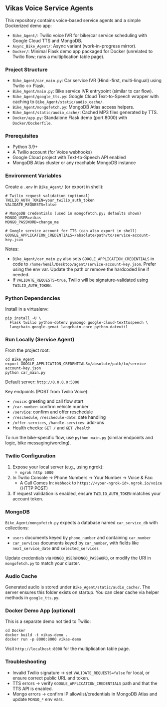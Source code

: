 ## Vikas Voice Service Agents

This repository contains voice-based service agents and a simple Dockerized demo app:

- `Bike_Agent/`: Twilio voice IVR for bike/car service scheduling with Google Cloud TTS and MongoDB.
- `Async_Bike_Agent/`: Async variant (work-in-progress mirror).
- `Docker/`: Minimal Flask demo app packaged for Docker (unrelated to Twilio flow; runs a multiplication table page).

### Project Structure
- `Bike_Agent/car_main.py`: Car service IVR (Hindi-first, multi-lingual) using Twilio <-> Flask.
- `Bike_Agent/main.py`: Bike service IVR entrypoint (similar to car flow).
- `Bike_Agent/google_tts.py`: Google Cloud Text-to-Speech wrapper with caching to `Bike_Agent/static/audio_cache/`.
- `Bike_Agent/mongofetch.py`: MongoDB Atlas access helpers.
- `Bike_Agent/static/audio_cache/`: Cached MP3 files generated by TTS.
- `Docker/app.py`: Standalone Flask demo (port 8000) with `Docker/Dockerfile`.

### Prerequisites
- Python 3.9+
- A Twilio account (for Voice webhooks)
- Google Cloud project with Text-to-Speech API enabled
- MongoDB Atlas cluster or any reachable MongoDB instance

### Environment Variables
Create a `.env` in `Bike_Agent/` (or export in shell):

```
# Twilio request validation (optional)
TWILIO_AUTH_TOKEN=your_twilio_auth_token
VALIDATE_REQUESTS=false

# MongoDB credentials (used in mongofetch.py; defaults shown)
MONGO_USER=vikas
MONGO_PASSWORD=change_me

# Google service account for TTS (can also export in shell)
GOOGLE_APPLICATION_CREDENTIALS=/absolute/path/to/service-account-key.json
```

Notes:
- `Bike_Agent/car_main.py` also sets `GOOGLE_APPLICATION_CREDENTIALS` in code to `/home/hemil/Desktop/agent/service-account-key.json`. Prefer using the env var. Update the path or remove the hardcoded line if needed.
- If `VALIDATE_REQUESTS=true`, Twilio will be signature-validated using `TWILIO_AUTH_TOKEN`.

### Python Dependencies
Install in a virtualenv:

```
pip install -U \
  Flask twilio python-dotenv pymongo google-cloud-texttospeech \
  langchain-google-genai langchain-core python-dateutil
```

### Run Locally (Service Agent)
From the project root:

```
cd Bike_Agent
export GOOGLE_APPLICATION_CREDENTIALS=/absolute/path/to/service-account-key.json
python car_main.py
```

Default server: `http://0.0.0.0:5000`

Key endpoints (POST from Twilio Voice):
- `/voice`: greeting and call flow start
- `/car-number`: confirm vehicle number
- `/service`: confirm and offer reschedule
- `/reschedule`, `/reschedule-date`: date handling
- `/offer-services`, `/handle-services`: add-ons
- Health checks: `GET /` and `GET /health`

To run the bike-specific flow, use `python main.py` (similar endpoints and logic, bike messaging/wording).

### Twilio Configuration
1. Expose your local server (e.g., using ngrok):
   - `ngrok http 5000`
2. In Twilio Console → Phone Numbers → Your Number → Voice & Fax:
   - A Call Comes In: `Webhook` to `https://<your-ngrok-id>.ngrok.io/voice` (HTTP POST)
3. If request validation is enabled, ensure `TWILIO_AUTH_TOKEN` matches your account token.

### MongoDB
`Bike_Agent/mongofetch.py` expects a database named `car_service_db` with collections:
- `users` documents keyed by `phone_number` and containing `car_number`
- `car_services` documents keyed by `car_number`, with fields like `next_service_date` and `selected_services`

Update credentials via `MONGO_USER`/`MONGO_PASSWORD`, or modify the URI in `mongofetch.py` to match your cluster.

### Audio Cache
Generated audio is stored under `Bike_Agent/static/audio_cache/`. The server ensures this folder exists on startup. You can clear cache via helper methods in `google_tts.py`.

### Docker Demo App (optional)
This is a separate demo not tied to Twilio:

```
cd Docker
docker build -t vikas-demo .
docker run -p 8000:8000 vikas-demo
```

Visit `http://localhost:8000` for the multiplication table page.

### Troubleshooting
- Invalid Twilio signature → set `VALIDATE_REQUESTS=false` for local, or ensure correct public URL and token.
- TTS errors → verify `GOOGLE_APPLICATION_CREDENTIALS` path and that the TTS API is enabled.
- Mongo errors → confirm IP allowlist/credentials in MongoDB Atlas and update `MONGO_*` env vars.


